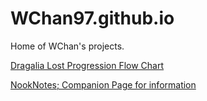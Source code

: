 # WChan97.github.io
Home of WChan's projects.

<a href="https://wchan97.github.io/DL-Progression/">Dragalia Lost Progression Flow Chart</a>

<a href="https://wchan97.github.io/NookNotes/">NookNotes; Companion Page for information</a>
